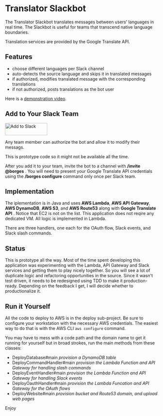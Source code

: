 # Translator Slackbot

The Translator Slackbot translates messages between users' languages in
real time. The Slackbot is useful for teams that transcend native language
boundaries.

Translation services are provided by the Google Translate API.

## Features

* choose different languages per Slack channel
* auto-detects the source language and skips it in translated messages
* if authorized, modifies translated message with the corresponding translations
* if not authorized, posts translations as the bot user

Here is a [demonstration video](https://youtu.be/d09KIwT768k).


## Add to Your Slack Team

<a href="https://slack.com/oauth/authorize?scope=commands,bot,chat:write:user,chat:write:bot&client_id=76454819904.83569102723"><img alt="Add to Slack" height="40" width="139" src="https://platform.slack-edge.com/img/add_to_slack.png" srcset="https://platform.slack-edge.com/img/add_to_slack.png 1x, https://platform.slack-edge.com/img/add_to_slack@2x.png 2x" /></a>

 Any team member can authorize the bot and allow it to modify their messags.
 
This is prototype code so it might not be available all the time.

After you add it to your team, invite the bot to a channel with __/invite @borges__ .
You will need to present your Google Translate API credentials using the
__/borges configure <auth-token>__ command only once per Slack team.

## Implementation

The iplementation is in Java and uses __AWS Lambda__, __AWS API Gateway__, __AWS DynamoDB__,
__AWS S3__, and __AWS Route53__ along with __Google Translate API__ .  Notice that
EC2 is not on the list. This application does not reqire any dedicated VM. All
logic is implemented in Lambda.

There are three handlers, one each for the OAuth flow, Slack events, and Slack slash
commands.

## Status

This is prototype all the way. Most of the time spent developing this application was
experimenting with the Lambda, API Gateway and Slack services and getting them to play
nicely together. So you will see a lot of duplicate logic and refactoring opportunities
in the source. Since it wasn't test driven, it needs to be redesigned using TDD to make
it production-ready.  Depending on the feedback I get, I will decide whether to
productionalize it.

## Run it Yourself

All the code to deploy to AWS is in the deploy sub-project. Be sure
to configure your workstation with the necessary AWS credentials. The easiest way to
do that is with the AWS CLI ```aws configure``` command.

You may have to mess with a code path and the domain name to get it running for yourself
but in broad strokes, run the main methods from these classes:

* DeployDatabase#main _provision a DynamoDB table_
* DeployCommandHandler#main _provision the Lambda Function and API Gateway for handling slash commands_
* DeployEventHandler#main _provision the Lambda Function and API Gateway for handling Slack events_
* DeployOauthHandler#main _provision the Lambda Funcation and API Gateway for the OAuth flows_
* DeployWebsite#main _provision bucket and Route53 domain, and upload web pages_


Enjoy
